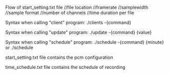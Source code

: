 Flow of start_setting.txt file 
//file location 
//framerate 
//samplewidth
//sample format 
//number of channels 
//time duration per file 

Syntax when calling "client" program:
    ./clients -{command}

Syntax when calling "update" program:
    ./update -{command} {value}

Syntax when calling "schedule" program:
    ./schedule -{command} {minute}
    or 
    ./schedule 

start_setting.txt file contains the pcm configuration

time_schedule.txt file contains the schedule of recording